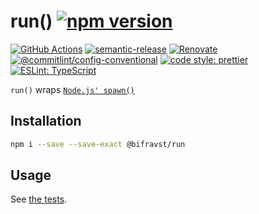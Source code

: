 # run() [![npm version](https://img.shields.io/npm/v/@bifravst/run.svg)](https://www.npmjs.com/package/@bifravst/run)

[![GitHub Actions](https://github.com/bifravst/run/workflows/Test%20and%20Release/badge.svg)](https://github.com/bifravst/run/actions)
[![semantic-release](https://img.shields.io/badge/%20%20%F0%9F%93%A6%F0%9F%9A%80-semantic--release-e10079.svg)](https://github.com/semantic-release/semantic-release)
[![Renovate](https://img.shields.io/badge/renovate-enabled-brightgreen.svg)](https://renovatebot.com)
[![@commitlint/config-conventional](https://img.shields.io/badge/%40commitlint-config--conventional-brightgreen)](https://github.com/conventional-changelog/commitlint/tree/master/@commitlint/config-conventional)
[![code style: prettier](https://img.shields.io/badge/code_style-prettier-ff69b4.svg)](https://github.com/prettier/prettier/)
[![ESLint: TypeScript](https://img.shields.io/badge/ESLint-TypeScript-blue.svg)](https://github.com/typescript-eslint/typescript-eslint)

`run()` wraps
[`Node.js' spawn()`](https://nodejs.org/api/child_process.html#child_processspawncommand-args-options)

## Installation

```bash
npm i --save --save-exact @bifravst/run
```

## Usage

See [the tests](./src/run.spec.ts).
